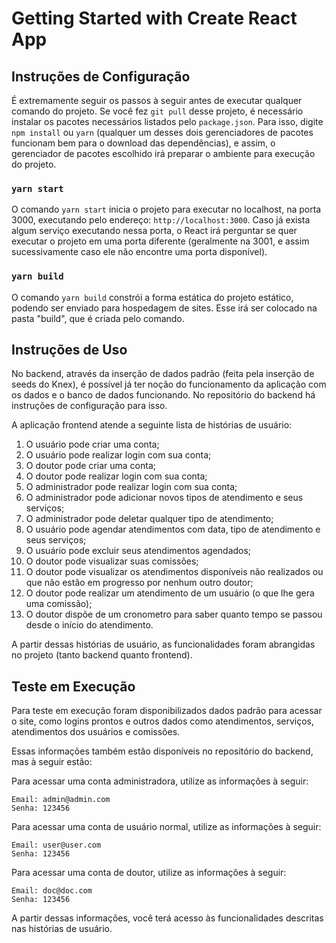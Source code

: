 # Getting Started with Create React App

## Instruções de Configuração

É extremamente seguir os passos à seguir antes de executar qualquer comando do projeto. Se você fez `git pull` desse projeto, é necessário instalar os pacotes necessários listados pelo `package.json`. Para isso, digite `npm install` ou `yarn` (qualquer um desses dois gerenciadores de pacotes funcionam bem para o download das dependências), e assim, o gerenciador de pacotes escolhido irá preparar o ambiente para execução do projeto.

### `yarn start`

O comando `yarn start` inicia o projeto para executar no localhost, na porta 3000, executando pelo endereço: `http://localhost:3000`. Caso já exista algum serviço executando nessa porta, o React irá perguntar se quer executar o projeto em uma porta diferente (geralmente na 3001, e assim sucessivamente caso ele não encontre uma porta disponível).

### `yarn build`

O comando `yarn build` constrói a forma estática do projeto estático, podendo ser enviado para hospedagem de sites. Esse irá ser colocado na pasta "build", que é criada pelo comando.

## Instruções de Uso

No backend, através da inserção de dados padrão (feita pela inserção de seeds do Knex), é possível já ter noção do funcionamento da aplicação com os dados e o banco de dados funcionando. No repositório do backend há instruções de configuração para isso.

A aplicação frontend atende a seguinte lista de histórias de usuário:

<ol>
  <li>O usuário pode criar uma conta;</li>
  <li>O usuário pode realizar login com sua conta;</li>
  <li>O doutor pode criar uma conta;</li>
  <li>O doutor pode realizar login com sua conta;</li>
  <li>O administrador pode realizar login com sua conta;</li>
  <li>O administrador pode adicionar novos tipos de atendimento e seus serviços;</li>
  <li>O administrador pode deletar qualquer tipo de atendimento;</li>
  <li>O usuário pode agendar atendimentos com data, tipo de atendimento e seus serviços;</li>
  <li>O usuário pode excluir seus atendimentos agendados;</li>
  <li>O doutor pode visualizar suas comissões;</li>
  <li>O doutor pode visualizar os atendimentos disponíveis não realizados ou que não estão em progresso por nenhum outro doutor;</li>
  <li>O doutor pode realizar um atendimento de um usuário (o que lhe gera uma comissão);</li>
  <li>O doutor dispõe de um cronometro para saber quanto tempo se passou desde o início do atendimento.</li>
</ol>

A partir dessas histórias de usuário, as funcionalidades foram abrangidas no projeto (tanto backend quanto frontend).

## Teste em Execução

Para teste em execução foram disponibilizados dados padrão para acessar o site, como logins prontos e outros dados como atendimentos, serviços, atendimentos dos usuários e comissões.

Essas informações também estão disponíveis no repositório do backend, mas à seguir estão:

Para acessar uma conta administradora, utilize as informações à seguir:

```text
Email: admin@admin.com
Senha: 123456
```

Para acessar uma conta de usuário normal, utilize as informações à seguir:

```text
Email: user@user.com
Senha: 123456
```

Para acessar uma conta de doutor, utilize as informações à seguir:

```text
Email: doc@doc.com
Senha: 123456
```

A partir dessas informações, você terá acesso às funcionalidades descritas nas histórias de usuário.
